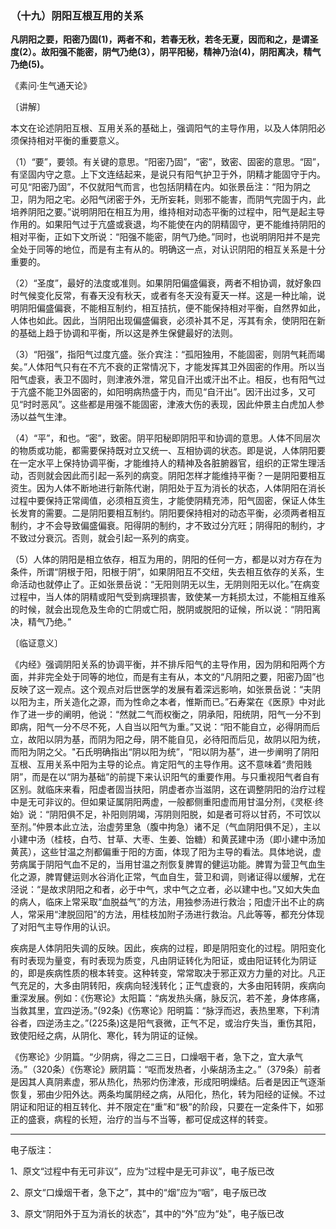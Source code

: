 ### （十九）阴阳互根互用的关系

**凡阴阳之要，阳密乃固(1)，两者不和，若春无秋，若冬无夏，因而和之，是谓圣度(2）。故阳强不能密，阴气乃绝(3），阴平阳秘，精神乃治(4)，阴阳离决，精气乃绝(5)。**

《素问·生气通天论》

〔讲解〕

本文在论述阴阳互根、互用关系的基础上，强调阳气的主导作用，以及人体阴阳必须保持相对平衡的重要意义。

（1）“要”，要领。有关键的意思。“阳密乃固”，“密”，致密、固密的意思。“固”，有坚固内守之意。上下文连结起来，是说只有阳气护卫于外，阴精才能固守于内。可见“阳密乃固”，不仅就阳气而言，也包括阴精在内。如张景岳注：“阳为阴之卫，阴为阳之宅。必阳气闭密于外，无所妄耗，则邪不能害，而阴气完固于内，此培养阴阳之要。”说明阴阳在相互为用，维持相对动态平衡的过程中，阳气是起主导作用的。如果阳气过于亢盛或衰退，均不能使在内的阴精固守，更不能维持阴阳的相对平衡，正如下文所说：“阳强不能密，阴气乃绝。”同时，也说明阴阳并不是完全处于同等的地位，而是有主有从的。明确这一点，对认识阴阳的相互关系是十分重要的。

（2）“圣度”，最好的法度或准则。如果阴阳偏盛偏衰，两者不相协调，就好象四时气候变化反常，有春天没有秋天，或者有冬天没有夏天一样。这是一种比喻，说明阴阳偏盛偏衰，不能相互制约，相互拮抗，便不能保持相对平衡，自然界如此，人体也如此。因此，当阴阳出现偏盛偏衰，必须补其不足，泻其有余，使阴阳在新的基础上趋于协调和平衡，所以这是养生保健最好的法则。

（3）“阳强”，指阳气过度亢盛。张介宾注：“孤阳独用，不能固密，则阴气耗而竭矣。”人体阳气只有在不亢不衰的正常情况下，才能发挥其卫外固密的作用。所以当阳气虚衰，表卫不固时，则津液外泄，常见自汗出或汗出不止。相反，也有阳气过于亢盛不能卫外固密的，如阳明病热盛于内，而见“自汗出”。因汗出过多，又可见“时时恶风”。这些都是用强不能固密，津液大伤的表现，因此仲景主白虎加人参汤以益气生津。

（4）“平”，和也。“密”，致密。阴平阳秘即阴阳平和协调的意思。人体不同层次的物质或功能，都需要保持既对立又统一、互相协调的状态。即是说，人体阴阳要在一定水平上保持协调平衡，才能维持人的精神及各脏腑器官，组织的正常生理活动，否则就会因此而引起一系列的病变。阴阳怎样才能维持平衡？一是阴阳要相互资生。因为人体不断地进行新陈代谢，阴阳处于互为消长的状态，人体阴阳在消长过程中要保持正常阈值，必须相互资生，才能使阴精充沛，阳气固密，保证人体生长发育的需要。二是阴阳要相互制约。阴阳要保持相对的动态平衡，必须两者相互制约，才不会导致偏盛偏衰。阳得阴的制约，才不致过分亢旺；阴得阳的制约，才不致过分衰沉。否则，就会引起一系列的病变。

（5）人体的阴阳是相立依存，相互为用的，阴阳的任何一方，都是以对方存在为条件，所谓“阴根于阳，阳根于阴”，如果阴阳互不交纽，失去相互依存的关系，生命活动也就停止了。正如张景岳说：“无阳则阴无以生，无阴则阳无以化。”在病变过程中，当人体的阴精或阳气受到病理损害，致使某一方耗损太过，不能相互维系的时候，就会出现危及生命的亡阴或亡阳，脱阴或脱阳的证候，所以说：“阴阳离决，精气乃绝。”

〔临证意义〕

《内经》强调阴阳关系的协调平衡，并不排斥阳气的主导作用，因为阴和阳两个方面，并非完全处于同等的地位，而是有主有从，本文的“凡阴阳之要，阳密乃固”也反映了这一观点。这个观点对后世医学的发展有着深远影响，如张景岳说：“夫阴以阳为主，所关造化之源，而为性命之本者，惟斯而已。”石寿棠在《医原》中对此作了进一步的阐明，他说：“然就二气而权衡之，阴承阳，阳统阴，阳气一分不到即病，阳气一分不尽不死，人自当以阳气为重。”又说：“阳不能自立，必得阴而后立，故阳以阴为基，而阴为阳之母，阴不能自见，必待阳而后见，故阴以阳为统，而阳为阴之父。"石氏明确指出“阴以阳为统”，“阳以阴为基”，进一步阐明了阴阳互根、互用关系中阳为主导的论点。肯定阳气的主导作用。这不意味着“贵阳贱阴”，而是在以“阴为基础”的前提下来认识阳气的重要作用。与只重视阳气者自有区别。就临床来看，阳虚者固当扶阳，阴虚者亦当滋阴，这在调整阴阳的治疗过程中是无可非议的。但如果证属阴阳两虚，一般都侧重阳虚而用甘温分剂，《灵枢·终始》说：“阴阳俱不足，补阳则阴竭，泻阴则阳脱，如是者可将以甘药，不可饮以至剂。”仲景本此立法，治虚劳里急（腹中拘急）诸不足（气血阴阳俱不足），主以小建中汤（桂枝，白芍、甘草、大枣、生姜、饴糖）和黄芪建中汤（即小建中汤加黄芪），这些甘温之剂都偏重于阳的方面，体现了阳为主导的看法。具体地说，虚劳病属于阴阳气血不足的，当用甘温之剂恢复脾胃的健运功能。脾胃为营卫气血生化之源，脾胃健运则水谷消化正常，气血自生，营卫和调，则诸证得以缓解，尤在泾说：“是故求阴阳之和者，必于中气，求中气之立者，必以建中也。”又如大失血的病人，临床上常采取“血脱益气”的方法，用独参汤进行救治；阳虚汗出不止的病人，常采用“津脱回阳”的方法，用桂枝加附子汤进行救治。凡此等等，都充分体现了对阳气主导作用的认识。

疾病是人体阴阳失调的反映。因此，疾病的过程，即是阴阳变化的过程。阴阳变化有时表现为量变，有时表现为质变，凡由阴证转化为阳证，或由阳证转化为阴证的，即是疾病性质的根本转变。这种转变，常常取决于邪正双方力量的对比。凡正气充足的，大多由阴转阳，疾病向轻浅转化；正气虚衰的，大多由阳转阴，疾病向重深发展。例如：《伤寒论》太阳篇：“病发热头痛，脉反沉，若不差，身体疼痛，当救其里，宜四逆汤。”(92条)《伤寒论》阳明篇：“脉浮而迟，表热里寒，下利清谷者，四逆汤主之。”(225条)这是阳气衰微，正气不足，或治疗失当，重伤其阳，致使阳经之病，从阴化、寒化，转为阴证的证候。

《伤寒论》少阴篇。“少阴病，得之二三日，口燥咽干者，急下之，宜大承气汤。”（320条）《伤寒论》厥阴篇：“呕而发热者，小柴胡汤主之。”（379条）前者是因其人真阴素虚，邪从热化，热邪灼伤津液，形成阳明燥结。后者是因正气逐渐恢复，邪由少阳外达。两条均属阴经之病，从阳化，热化，转为阳经的证候。不过阴证和阳证的相互转化、并不限定在“重”和“极”的阶段，只要在一定条件下，如邪正的盛衰，病程的长短，治疗的当与不当等，都可促成这样的转变。

------

电子版注：

1、原文“过程中有无可非议”，应为“过程中是无可非议”，电子版已改

2、原文“口燥烟干者，急下之”，其中的“烟”应为“咽”，电子版已改

3、原文“阴阳外于互为消长的状态”，其中的“外”应为“处”，电子版已改
